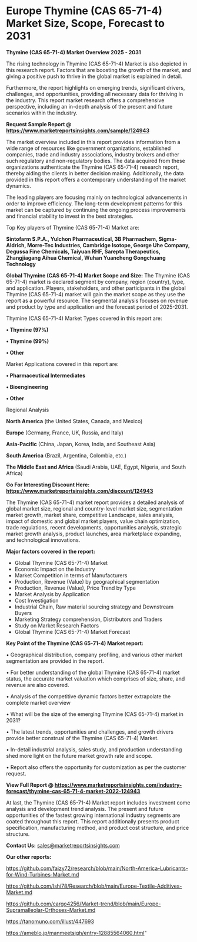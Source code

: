 # Europe Thymine (CAS 65-71-4) Market Size, Scope, Forecast to 2031

<Strong> Thymine (CAS 65-71-4) Market Overview 2025 - 2031</strong>

The rising technology in Thymine (CAS 65-71-4) Market is also depicted in this research report. Factors that are boosting the growth of the market, and giving a positive push to thrive in the global market is explained in detail.

Furthermore, the report highlights on emerging trends, significant drivers, challenges, and opportunities, providing all necessary data for thriving in the industry. This report market research offers a comprehensive perspective, including an in-depth analysis of the present and future scenarios within the industry.

<strong>Request Sample Report @ <a href=https://www.marketreportsinsights.com/sample/124943>https://www.marketreportsinsights.com/sample/124943</a></strong>

The market overview included in this report provides information from a wide range of resources like government organizations, established companies, trade and industry associations, industry brokers and other such regulatory and non-regulatory bodies. The data acquired from these organizations authenticate the Thymine (CAS 65-71-4) research report, thereby aiding the clients in better decision making. Additionally, the data provided in this report offers a contemporary understanding of the market dynamics.

The leading players are focusing mainly on technological advancements in order to improve efficiency. The long-term development patterns for this market can be captured by continuing the ongoing process improvements and financial stability to invest in the best strategies.

Top Key players of Thymine (CAS 65-71-4) Market are:

<strong>Sintofarm S.P.A., Yulchon Pharmaceutical, 3B Pharmachem, Sigma-Aldrich, Morre-Tec Industries, Cambridge Isotope, George Uhe Company, Degussa Fine Chemicals, Taiyuan RHF, Sarepta Therapeutics, Zhangjiagang Aihua Chemical, Wuhan Yuancheng Gongchuang Technology</strong>

<strong><b>Global Thymine (CAS 65-71-4) Market Scope and Size:</b></strong>
The Thymine (CAS 65-71-4) market is declared segment by company, region (country), type, and application. Players, stakeholders, and other participants in the global Thymine (CAS 65-71-4) market will gain the market scope as they use the report as a powerful resource. The segmental analysis focuses on revenue and product by type and application and the forecast period of 2025-2031.

Thymine (CAS 65-71-4) Market Types covered in this report are:

<strong>• Thymine (97%)

• Thymine (99%)

• Other</strong>

Market Applications covered in this report are:

<strong>• Pharmaceutical Intermediates

• Bioengineering

• Other</strong> 

Regional Analysis

<strong>North America</strong> (the United States, Canada, and Mexico)

<strong>Europe</strong> (Germany, France, UK, Russia, and Italy)

<strong>Asia-Pacific</strong> (China, Japan, Korea, India, and Southeast Asia)

<strong>South America</strong> (Brazil, Argentina, Colombia, etc.)

<strong>The Middle East and Africa</strong> (Saudi Arabia, UAE, Egypt, Nigeria, and South Africa)

<strong>Go For Interesting Discount Here: <a href=https://www.marketreportsinsights.com/discount/124943>https://www.marketreportsinsights.com/discount/124943</a></strong>

The Thymine (CAS 65-71-4) market report provides a detailed analysis of global market size, regional and country-level market size, segmentation market growth, market share, competitive Landscape, sales analysis, impact of domestic and global market players, value chain optimization, trade regulations, recent developments, opportunities analysis, strategic market growth analysis, product launches, area marketplace expanding, and technological innovations.

<strong><b>Major factors covered in the report:</b></strong>
<ul>
  <li>Global Thymine (CAS 65-71-4) Market </li>
  <li>Economic Impact on the Industry</li>
  <li>Market Competition in terms of Manufacturers</li>
  <li>Production, Revenue (Value) by geographical segmentation</li>
  <li>Production, Revenue (Value), Price Trend by Type</li>
  <li>Market Analysis by Application</li>
  <li>Cost Investigation</li>
  <li>Industrial Chain, Raw material sourcing strategy and Downstream Buyers</li>
  <li>Marketing Strategy comprehension, Distributors and Traders</li>
  <li>Study on Market Research Factors</li>
  <li>Global Thymine (CAS 65-71-4) Market Forecast</li>
</ul>

<strong><b>Key Point of the Thymine (CAS 65-71-4) Market report:</b></strong>

• Geographical distribution, company profiling, and various other market segmentation are provided in the report.

• For better understanding of the global Thymine (CAS 65-71-4) market status, the accurate market valuation which comprises of size, share, and revenue are also covered.

• Analysis of the competitive dynamic factors better extrapolate the complete market overview

• What will be the size of the emerging Thymine (CAS 65-71-4) market in 2031?

• The latest trends, opportunities and challenges, and growth drivers provide better construal of the Thymine (CAS 65-71-4) Market.

• In-detail industrial analysis, sales study, and production understanding shed more light on the future market growth rate and scope.

• Report also offers the opportunity for customization as per the customer request.

<strong><b>View Full Report @ <a href=https://www.marketreportsinsights.com/industry-forecast/thymine-cas-65-71-4-market-2022-124943>https://www.marketreportsinsights.com/industry-forecast/thymine-cas-65-71-4-market-2022-124943</a></b></strong>


At last, the Thymine (CAS 65-71-4) Market report includes investment come analysis and development trend analysis. The present and future opportunities of the fastest growing international industry segments are coated throughout this report. This report additionally presents product specification, manufacturing method, and product cost structure, and price structure.

<strong>Contact Us:</strong>
sales@marketreportsinsights.com

<strong>Our other reports:</strong>

<a href=https://github.com/faizy72/research/blob/main/North-America-Lubricants-for-Wind-Turbines-Market.md>https://github.com/faizy72/research/blob/main/North-America-Lubricants-for-Wind-Turbines-Market.md</a>

<a href=https://github.com/Ishi78/Research/blob/main/Europe-Textile-Additives-Market.md>https://github.com/Ishi78/Research/blob/main/Europe-Textile-Additives-Market.md</a>

<a href=https://github.com/cargo4256/Market-trend/blob/main/Europe-Supramalleolar-Orthoses-Market.md>https://github.com/cargo4256/Market-trend/blob/main/Europe-Supramalleolar-Orthoses-Market.md</a>

<a href=https://tanomuno.com/illust/447693>https://tanomuno.com/illust/447693</a>

<a href=https://ameblo.jp/manmeetsigh/entry-12885564060.html>https://ameblo.jp/manmeetsigh/entry-12885564060.html</a>"
